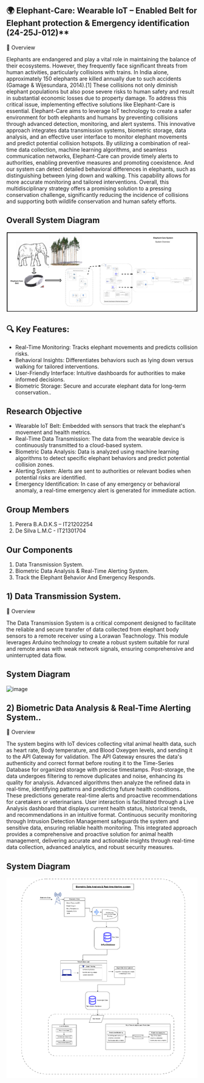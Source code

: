
  ## 🌍 Elephant-Care: Wearable IoT – Enabled Belt for Elephant protection & Emergency identification (24-25J-012)**

  
  🐘 Overview
  
<p>Elephants are endangered and play a vital role in maintaining the balance of their ecosystems. 
However, they frequently face significant threats from human activities, particularly collisions 
with trains. In India alone, approximately 150 elephants are killed annually due to such accidents 
(Gamage & Wijesundara, 2014).[1] These collisions not only diminish elephant populations but 
also pose severe risks to human safety and result in substantial economic losses due to property 
damage. To address this critical issue, implementing effective solutions like Elephant-Care is 
essential. Elephant-Care aims to leverage IoT technology to create a safer environment for both 
elephants and humans by preventing collisions through advanced detection, monitoring, and 
alert systems. This innovative approach integrates data transmission systems, biometric storage, 
data analysis, and an effective user interface to monitor elephant movements and predict 
potential collision hotspots. By utilizing a combination of real-time data collection, machine 
learning algorithms, and seamless communication networks, Elephant-Care can provide timely 
alerts to authorities, enabling preventive measures and promoting coexistence. And our system 
can detect detailed behavioral differences in elephants, such as distinguishing between lying 
down and walking. This capability allows for more accurate monitoring and tailored interventions. 
Overall, this multidisciplinary strategy offers a promising solution to a pressing conservation 
challenge, significantly reducing the incidence of collisions and supporting both wildlife 
conservation and human safety efforts.</p>


 ## Overall System Diagram
 
![Description of Image](https://github.com/KanishkaSemal/Elephant-Care-24-25J-012/blob/6c745472fd6fa836f4bc3a99467433350bac3ab9/Screenshot%202024-12-08%20183910.png?raw=true)




## 🔍 Key Features:

- Real-Time Monitoring: Tracks elephant movements and predicts collision risks.
- Behavioral Insights: Differentiates behaviors such as lying down versus walking for tailored interventions.
- User-Friendly Interface: Intuitive dashboards for authorities to make informed decisions.
- Biometric Storage: Secure and accurate elephant data for long-term conservation..

## Research Objective

- Wearable IoT Belt: Embedded with sensors that track the elephant's movement and health metrics.
- Real-Time Data Transmission: The data from the wearable device is continuously transmitted to a cloud-based system.
- Biometric Data Analysis: Data is analyzed using machine learning algorithms to detect specific elephant behaviors and predict potential collision zones.
- Alerting System: Alerts are sent to authorities or relevant bodies when potential risks are identified.
- Emergency Identification: In case of any emergency or behavioral anomaly, a real-time emergency alert is generated for immediate action.

## Group Members

1. Perera B.A.D.K.S – IT21202254
2. De Silva L.M.C - IT21301704


## Our Components

1. Data Transmission System.
2. Biometric Data Analysis & Real-Time Alerting System.
3. Track the Elephant Behavior And Emergency Responds.

## 1) Data Transmission System.

  🐘 Overview

  <p>The Data Transmission System is a critical component designed to facilitate the reliable 
and secure transfer of data collected from elephant body sensors to a remote receiver 
using a Lorawan Teachnology. This module leverages Arduino technology to create a robust system 
suitable for rural and remote areas with weak network signals, ensuring comprehensive 
and uninterrupted data flow.</p>


## System Diagram
![image](https://github.com/user-attachments/assets/68c7288d-7423-4068-9939-8e05ab0d3fe4)


## 2) Biometric Data Analysis & Real-Time Alerting System..

  🐘 Overview

  <p>The system begins with IoT devices collecting vital animal health data, such as heart rate, 
Body temperature, and Blood Oxeygen levels, and sending it to the API Gateway for validation. The API 
Gateway ensures the data's authenticity and correct format before routing it to the Time-Series 
Database for organized storage with precise timestamps. Post-storage, the data undergoes 
filtering to remove duplicates and noise, enhancing its quality for analysis. Advanced 
algorithms then analyze the refined data in real-time, identifying patterns and predicting future 
health conditions. These predictions generate real-time alerts and proactive recommendations 
for caretakers or veterinarians. User interaction is facilitated through a Live Analysis dashboard 
that displays current health status, historical trends, and recommendations in an intuitive 
format. Continuous security monitoring through Intrusion Detection Management safeguards 
the system and sensitive data, ensuring reliable health monitoring. This integrated approach 
provides a comprehensive and proactive solution for animal health management, delivering 
accurate and actionable insights through real-time data collection, advanced analytics, and 
robust security measures.</p>


## System Diagram
![image](https://github.com/KanishkaSemal/Elephant-Care-24-25J-012/blob/main/kanishka%20new.drawio.png?raw=true)








   



